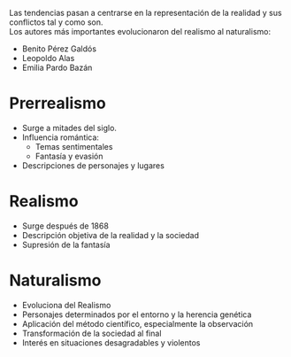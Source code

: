 Las tendencias pasan a centrarse en la representación de la realidad y sus conflictos tal y como son.  
Los autores más importantes evolucionaron del realismo al naturalismo:
- Benito Pérez Galdós
- Leopoldo Alas
- Emilia Pardo Bazán

# Prerrealismo
- Surge a mitades del siglo.
- Influencia romántica:
    - Temas sentimentales
    - Fantasía y evasión
- Descripciones de personajes y lugares

# Realismo
- Surge después de 1868
- Descripción objetiva de la realidad y la sociedad
- Supresión de la fantasía

# Naturalismo
- Evoluciona del Realismo
- Personajes determinados por el entorno y la herencia genética
- Aplicación del método científico, especialmente la observación
- Transformación de la sociedad al final
- Interés en situaciones desagradables y violentos
